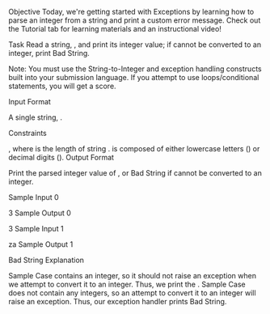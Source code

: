 Objective
Today, we're getting started with Exceptions by learning how to parse an integer from a string and print a custom error message. Check out the Tutorial tab for learning materials and an instructional video!

Task
Read a string, , and print its integer value; if  cannot be converted to an integer, print Bad String.

Note: You must use the String-to-Integer and exception handling constructs built into your submission language. If you attempt to use loops/conditional statements, you will get a  score.

Input Format

A single string, .

Constraints

, where  is the length of string .
 is composed of either lowercase letters () or decimal digits ().
Output Format

Print the parsed integer value of , or Bad String if  cannot be converted to an integer.

Sample Input 0

3
Sample Output 0

3
Sample Input 1

za
Sample Output 1

Bad String
Explanation

Sample Case  contains an integer, so it should not raise an exception when we attempt to convert it to an integer. Thus, we print the .
Sample Case  does not contain any integers, so an attempt to convert it to an integer will raise an exception. Thus, our exception handler prints Bad String.

